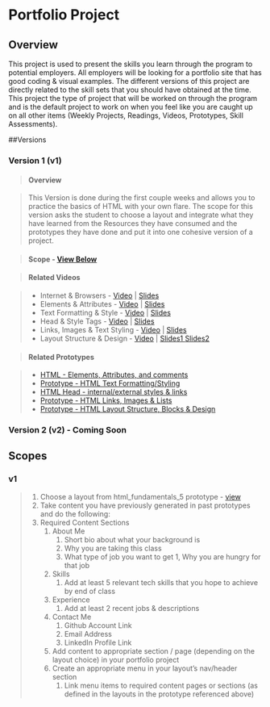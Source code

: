 # Portfolio Project
## Overview
This project is used to present the skills you learn through the program to potential employers. All employers will be looking for a portfolio site that has good coding & visual examples. The different versions of this project are directly related to the skill sets that you should have obtained at the time. This project the type of project that will be worked on through the program and is the default project to work on when you feel like you are caught up on all other items (Weekly Projects, Readings, Videos, Prototypes, Skill Assessments).

##Versions

### Version 1 (v1)
> #### Overview

> This Version is done during the first couple weeks and allows you to practice the basics of HTML with your own flare. The scope for this version asks the student to choose a layout and integrate what they have learned from the Resources they have consumed and the prototypes they have done and put it into one cohesive version of a project.

> #### Scope - <a href="https://github.com/Learning-Fuze/portfolio/blob/master/README.md#v1">View Below</a>

> #### Related Videos

> - Internet & Browsers - <a href="https://www.youtube.com/watch?v=pcwNtWyzwJo" target="_blank">Video</a> |  <a href="https://drive.google.com/open?id=0B6mn1BHjNxTgYk9VaTNGVlgzSzg" target="_blank">Slides</a>
> - Elements & Attributes - <a href="https://www.youtube.com/watch?v=2vqL3OsxRLE" target="_blank">Video</a> | <a href="https://drive.google.com/open?id=0B6mn1BHjNxTgRmpyVVNoQXM0a1k" target="_blank">Slides</a>
> - Text Formatting & Style - <a href="https://www.youtube.com/watch?v=P5sPEr52OVs" target="_blank">Video</a> | <a href="https://drive.google.com/open?id=0B6mn1BHjNxTgUDBsRlVRUnFCQjg" target="_blank">Slides</a>
> - Head & Style Tags - <a href="https://www.youtube.com/watch?v=Jnirh7CCMW8" target="_blank">Video</a> | <a href="https://drive.google.com/open?id=0B6mn1BHjNxTgVk96ei1wRE9pd0k" target="_blank">Slides</a>
> - Links, Images & Text Styling - <a href="https://www.youtube.com/watch?v=w8robcf8-GY" target="_blank">Video</a> | <a href="https://drive.google.com/open?id=0BwjF2I7CBLDVRXMxdzhxRDlmRVk" target="_blank">Slides</a>
> - Layout Structure & Design - <a href="https://www.youtube.com/watch?v=0-WRsALktzE" target="_blank">Video</a> | <a href="https://drive.google.com/open?id=0B7eOl4joefDucHBiVF9lUnRqM1E" target="_blank">Slides1 <a href="https://drive.google.com/open?id=0BwjF2I7CBLDVWFFtNnowaFp3d28" target="_blank">Slides2</a>

> #### Related Prototypes

> - <a href="https://github.com/Learning-Fuze/prototypes/tree/master/html_fundamentals_1" target="_blank">HTML - Elements, Attributes, and comments</a>
> - <a href="https://github.com/Learning-Fuze/prototypes/tree/master/html_fundamentals_2" target="_blank">Prototype - HTML Text Formatting/Styling</a>
> - <a href="https://github.com/Learning-Fuze/prototypes/tree/master/html_fundamentals_3" target="_blank">HTML Head - internal/external styles & links</a>
> - <a href="https://github.com/Learning-Fuze/prototypes/tree/master/html_fundamentals_4" target="_blank">Prototype - HTML Links, Images & Lists</a>
> - <a href="https://github.com/Learning-Fuze/prototypes/tree/master/html_fundamentals_4" target="_blank">Prototype - HTML Layout Structure, Blocks & Design</a>

### Version 2 (v2) - <b>Coming Soon</b>

## Scopes

### v1
> 1. Choose a layout from html_fundamentals_5 prototype - <a href="https://github.com/Learning-Fuze/prototypes/tree/master/html_fundamentals_5#coding-instructions" target="_blank">view</a>
> 1. Take content you have previously generated in past prototypes and do the following:
>   1. Required Content Sections
>       1. About Me
>           1. Short bio about what your background is
>           1. Why you are taking this class
>           1. What type of job you want to get
>           1, Why you are hungry for that job
>       1. Skills
>           1. Add at least 5 relevant tech skills that you hope to achieve by end of class
>       1. Experience
>           1. Add at least 2 recent jobs & descriptions
>       1. Contact Me
>           1. Github Account Link
>           1. Email Address
>           1. LinkedIn Profile Link
>       1. Add content to appropriate section / page (depending on the layout choice) in your portfolio project
>       1. Create an appropriate menu in your layout’s nav/header section
>           1. Link menu items to required content pages or sections (as defined in the layouts in the prototype referenced above)
